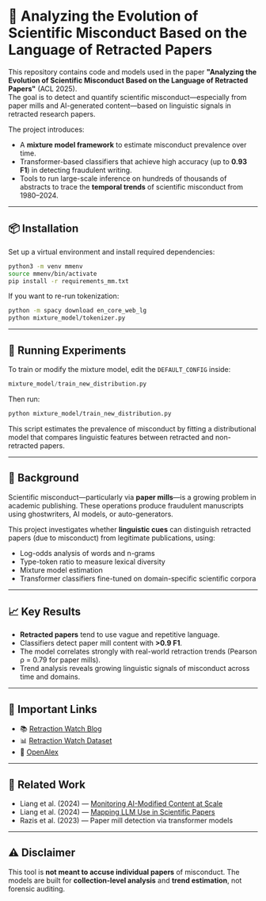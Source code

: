 # 🧪 Analyzing the Evolution of Scientific Misconduct Based on the Language of Retracted Papers

This repository contains code and models used in the paper **"Analyzing the Evolution of Scientific Misconduct Based on the Language of Retracted Papers"** (ACL 2025).  
The goal is to detect and quantify scientific misconduct—especially from paper mills and AI-generated content—based on linguistic signals in retracted research papers.

The project introduces:
- A **mixture model framework** to estimate misconduct prevalence over time.
- Transformer-based classifiers that achieve high accuracy (up to **0.93 F1**) in detecting fraudulent writing.
- Tools to run large-scale inference on hundreds of thousands of abstracts to trace the **temporal trends** of scientific misconduct from 1980–2024.

---

## 📦 Installation

Set up a virtual environment and install required dependencies:

```bash
python3 -m venv mmenv
source mmenv/bin/activate
pip install -r requirements_mm.txt
```

If you want to re-run tokenization:

```bash
python -m spacy download en_core_web_lg
python mixture_model/tokenizer.py
```

---

## 🚀 Running Experiments

To train or modify the mixture model, edit the `DEFAULT_CONFIG` inside:

```python
mixture_model/train_new_distribution.py
```

Then run:

```bash
python mixture_model/train_new_distribution.py
```

This script estimates the prevalence of misconduct by fitting a distributional model that compares linguistic features between retracted and non-retracted papers.

---

## 🧠 Background

Scientific misconduct—particularly via **paper mills**—is a growing problem in academic publishing. These operations produce fraudulent manuscripts using ghostwriters, AI models, or auto-generators.

This project investigates whether **linguistic cues** can distinguish retracted papers (due to misconduct) from legitimate publications, using:

- Log-odds analysis of words and n-grams
- Type-token ratio to measure lexical diversity
- Mixture model estimation
- Transformer classifiers fine-tuned on domain-specific scientific corpora

---

## 📈 Key Results

- **Retracted papers** tend to use vague and repetitive language.
- Classifiers detect paper mill content with **>0.9 F1**.
- The model correlates strongly with real-world retraction trends (Pearson ρ = 0.79 for paper mills).
- Trend analysis reveals growing linguistic signals of misconduct across time and domains.

---

## 🔗 Important Links

- 📚 [Retraction Watch Blog](https://retractionwatch.com/)
- 📊 [Retraction Watch Dataset](https://gitlab.com/crossref/retraction-watch-data)
- 📂 [OpenAlex](https://openalex.org)

---

## 🧬 Related Work

- Liang et al. (2024) — [Monitoring AI-Modified Content at Scale](https://arxiv.org/pdf/2403.07183)
- Liang et al. (2024) — [Mapping LLM Use in Scientific Papers](https://arxiv.org/pdf/2404.01268)
- Razis et al. (2023) — Paper mill detection via transformer models

---

## ⚠️ Disclaimer

This tool is **not meant to accuse individual papers** of misconduct. The models are built for **collection-level analysis** and **trend estimation**, not forensic auditing.
